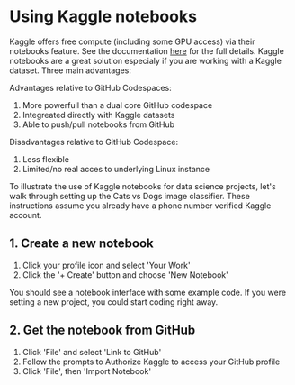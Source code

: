 # Using Kaggle notebooks

Kaggle offers free compute (including some GPU access) via their notebooks feature. See the documentation [here](https://www.kaggle.com/docs/notebooks) for the full details. Kaggle notebooks are a great solution especialy if you are working with a Kaggle dataset. Three main advantages:

Advantages relative to GitHub Codespaces:
1. More powerfull than a dual core GitHub codespace
2. Integreated directly with Kaggle datasets
3. Able to push/pull notebooks from GitHub

Disadvantages relative to GitHub Codespace:
1. Less flexible
2. Limited/no real acces to underlying Linux instance

To illustrate the use of Kaggle notebooks for data science projects, let's walk through setting up the Cats vs Dogs image classifier. These instructions assume you already have a phone number verified Kaggle account.

## 1. Create a new notebook

1. Click your profile icon and select 'Your Work'
2. Click the '+ Create' button and choose 'New Notebook'

You should see a notebook interface with some example code. If you were setting a new project, you could start coding right away.

## 2. Get the notebook from GitHub

1. Click 'File' and select 'Link to GitHub'
2. Follow the prompts to Authorize Kaggle to access your GitHub profile
3. Click 'File', then 'Import Notebook'

